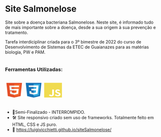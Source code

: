 # Site Salmonelose

Site sobre a doença bacteriana Salmonelose. Neste site, é informado tudo de mais importante sobre a doença, desde a sua origem à sua prevenção e tratamento.

Tarefa interdiciplinar criada para o 3º bimestre de 2022 do curso de Desenvolvimento de Sistemas da ETEC de Guaianazes para as matérias biologia, PW e PAM.

#

### Ferramentas Utilizadas:
<br>

<div align="left">
   <img align="center" alt="Luigi-HTML" height="50" width="60" src="https://raw.githubusercontent.com/devicons/devicon/master/icons/html5/html5-original.svg">
  <img align="center" alt="Luigi-CSS" height="50" width="60" src="https://raw.githubusercontent.com/devicons/devicon/master/icons/css3/css3-original.svg">
  <img align="center" alt="Luigi-Js" height="50" width="60" src="https://raw.githubusercontent.com/devicons/devicon/master/icons/javascript/javascript-plain.svg">
</div>

#

- 📌Semi-Finalizado - INTERROMPIDO.
- 🛠 Site responsivo criado sem uso de frameworks. Totalmente feito em HTML, CSS e JS puro.
- 🔗 https://luigivicchietti.github.io/siteSalmonelose/
